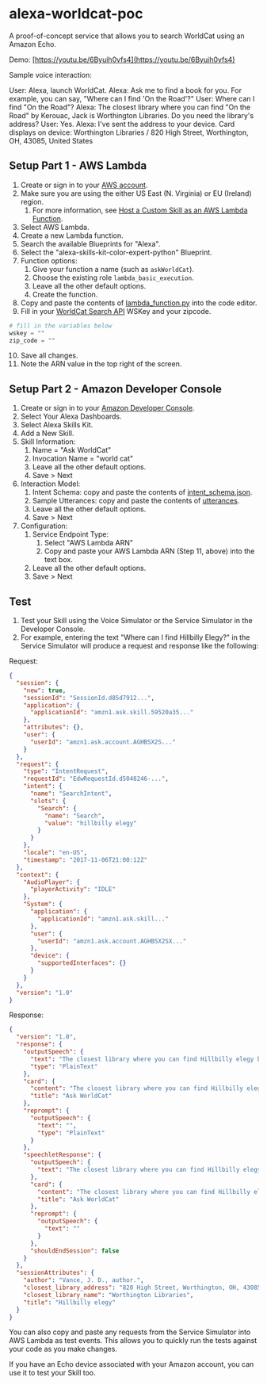 # alexa-worldcat-poc
A proof-of-concept service that allows you to search WorldCat using an Amazon Echo.

Demo: [https://youtu.be/6Byuih0vfs4](https://youtu.be/6Byuih0vfs4)

Sample voice interaction:

User: Alexa, launch WorldCat.
Alexa: Ask me to find a book for you. For example, you can say, "Where can I find 'On the Road'?"
User: Where can I find "On the Road"?
Alexa: The closest library where you can find "On the Road" by Kerouac, Jack is Worthington Libraries. Do you need the library's address?
User: Yes.
Alexa: I've sent the address to your device.
Card displays on device: Worthington Libraries / 820 High Street, Worthington, OH, 43085, United States

## Setup Part 1 - AWS Lambda

1. Create or sign in to your [AWS account](https://console.aws.amazon.com/console/home).
2. Make sure you are using the either US East (N. Virginia) or EU (Ireland) region.
	1. For more information, see [Host a Custom Skill as an AWS Lambda Function](https://developer.amazon.com/docs/custom-skills/host-a-custom-skill-as-an-aws-lambda-function.html).
3. Select AWS Lambda.
4. Create a new Lambda function.
5. Search the available Blueprints for "Alexa".
6. Select the "alexa-skills-kit-color-expert-python" Blueprint.
7. Function options:
	1. Give your function a name (such as `askWorldCat`).
	2. Choose the existing role `lambda_basic_execution`.
	3. Leave all the other default options.
	4. Create the function.
8. Copy and paste the contents of [lambda_function.py](lambda_function.py) into the code editor.
9. Fill in your [WorldCat Search API](https://www.oclc.org/developer/develop/web-services/worldcat-search-api.en.html) WSKey and your zipcode.
```python
# fill in the variables below
wskey = ""
zip_code = ""
```
10. Save all changes.
11. Note the ARN value in the top right of the screen.

## Setup Part 2 - Amazon Developer Console

1. Create or sign in to your [Amazon Developer Console](https://developer.amazon.com/).
2. Select Your Alexa Dashboards.
3. Select Alexa Skills Kit.
4. Add a New Skill.
5. Skill Information:
	1. Name = "Ask WorldCat"
	2. Invocation Name = "world cat"
	3. Leave all the other default options.
	4. Save > Next
6. Interaction Model:
	1. Intent Schema: copy and paste the contents of [intent_schema.json](speech_assets/intent_schema.json).
	2. Sample Utterances: copy and paste the contents of [utterances](speech_assets/utterances).
	3. Leave all the other default options.
	4. Save > Next
7. Configuration:
	1. Service Endpoint Type:
		1. Select "AWS Lambda ARN"
		2. Copy and paste your AWS Lambda ARN (Step 11, above) into the text box.
	2. Leave all the other default options.
	3. Save > Next

## Test

1. Test your Skill using the Voice Simulator or the Service Simulator in the Developer Console.
2. For example, entering the text "Where can I find Hillbilly Elegy?" in the Service Simulator will produce a request and response like the following:

Request:
```json
{
  "session": {
    "new": true,
    "sessionId": "SessionId.d85d7912...",
    "application": {
      "applicationId": "amzn1.ask.skill.59520a35..."
    },
    "attributes": {},
    "user": {
      "userId": "amzn1.ask.account.AGHBSX2S..."
    }
  },
  "request": {
    "type": "IntentRequest",
    "requestId": "EdwRequestId.d5048246-...",
    "intent": {
      "name": "SearchIntent",
      "slots": {
        "Search": {
          "name": "Search",
          "value": "hillbilly elegy"
        }
      }
    },
    "locale": "en-US",
    "timestamp": "2017-11-06T21:00:12Z"
  },
  "context": {
    "AudioPlayer": {
      "playerActivity": "IDLE"
    },
    "System": {
      "application": {
        "applicationId": "amzn1.ask.skill..."
      },
      "user": {
        "userId": "amzn1.ask.account.AGHBSX2SX..."
      },
      "device": {
        "supportedInterfaces": {}
      }
    }
  },
  "version": "1.0"
}
```

Response:
```json
{
  "version": "1.0",
  "response": {
    "outputSpeech": {
      "text": "The closest library where you can find Hillbilly elegy by Vance, J. D., author. is Worthington Libraries.\n\nDo you need the library's address?",
      "type": "PlainText"
    },
    "card": {
      "content": "The closest library where you can find Hillbilly elegy by Vance, J. D., author. is Worthington Libraries.\n\nDo you need the library's address?",
      "title": "Ask WorldCat"
    },
    "reprompt": {
      "outputSpeech": {
        "text": "",
        "type": "PlainText"
      }
    },
    "speechletResponse": {
      "outputSpeech": {
        "text": "The closest library where you can find Hillbilly elegy by Vance, J. D., author. is Worthington Libraries.\n\nDo you need the library's address?"
      },
      "card": {
        "content": "The closest library where you can find Hillbilly elegy by Vance, J. D., author. is Worthington Libraries.\n\nDo you need the library's address?",
        "title": "Ask WorldCat"
      },
      "reprompt": {
        "outputSpeech": {
          "text": ""
        }
      },
      "shouldEndSession": false
    }
  },
  "sessionAttributes": {
    "author": "Vance, J. D., author.",
    "closest_library_address": "820 High Street, Worthington, OH, 43085, United States",
    "closest_library_name": "Worthington Libraries",
    "title": "Hillbilly elegy"
  }
}
```

You can also copy and paste any requests from the Service Simulator into AWS Lambda as test events. This allows you to quickly run the tests against your code as you make changes.

If you have an Echo device associated with your Amazon account, you can use it to test your Skill too.
